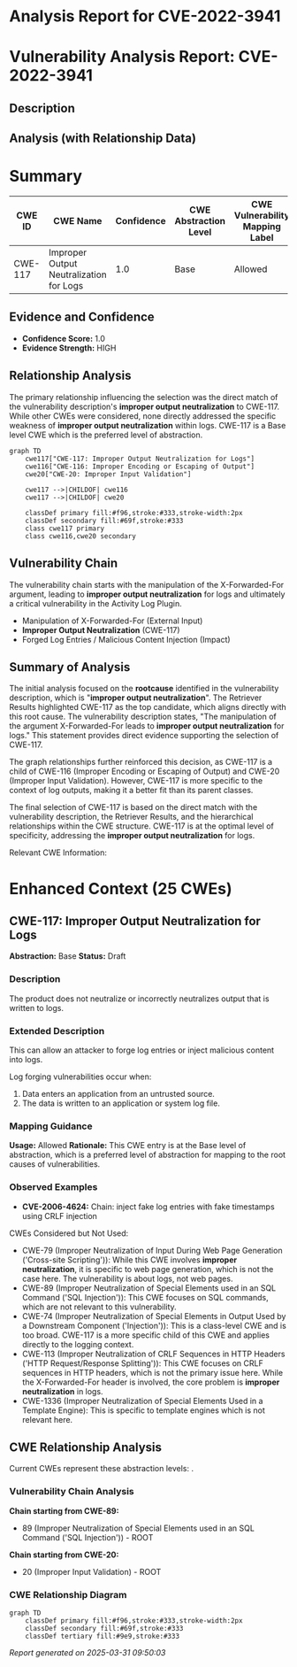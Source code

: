 # Analysis Report for CVE-2022-3941

# Vulnerability Analysis Report: CVE-2022-3941

## Description



## Analysis (with Relationship Data)

# Summary
| CWE ID | CWE Name | Confidence | CWE Abstraction Level | CWE Vulnerability Mapping Label | CWE-Vulnerability Mapping Notes |
|---|---|---|---|---|---|
| CWE-117 | Improper Output Neutralization for Logs | 1.0 | Base | Allowed | Primary CWE |

## Evidence and Confidence

*   **Confidence Score:** 1.0
*   **Evidence Strength:** HIGH

## Relationship Analysis
The primary relationship influencing the selection was the direct match of the vulnerability description's **improper output neutralization** to CWE-117. While other CWEs were considered, none directly addressed the specific weakness of **improper output neutralization** within logs. CWE-117 is a Base level CWE which is the preferred level of abstraction.

```mermaid
graph TD
    cwe117["CWE-117: Improper Output Neutralization for Logs"]
    cwe116["CWE-116: Improper Encoding or Escaping of Output"]
    cwe20["CWE-20: Improper Input Validation"]

    cwe117 -->|CHILDOF| cwe116
    cwe117 -->|CHILDOF| cwe20

    classDef primary fill:#f96,stroke:#333,stroke-width:2px
    classDef secondary fill:#69f,stroke:#333
    class cwe117 primary
    class cwe116,cwe20 secondary
```

## Vulnerability Chain
The vulnerability chain starts with the manipulation of the X-Forwarded-For argument, leading to **improper output neutralization** for logs and ultimately a critical vulnerability in the Activity Log Plugin.
  - Manipulation of X-Forwarded-For (External Input)
  - **Improper Output Neutralization** (CWE-117)
  - Forged Log Entries / Malicious Content Injection (Impact)

## Summary of Analysis
The initial analysis focused on the **rootcause** identified in the vulnerability description, which is "**improper output neutralization**". The Retriever Results highlighted CWE-117 as the top candidate, which aligns directly with this root cause. The vulnerability description states, "The manipulation of the argument X-Forwarded-For leads to **improper output neutralization** for logs." This statement provides direct evidence supporting the selection of CWE-117.

The graph relationships further reinforced this decision, as CWE-117 is a child of CWE-116 (Improper Encoding or Escaping of Output) and CWE-20 (Improper Input Validation). However, CWE-117 is more specific to the context of log outputs, making it a better fit than its parent classes.

The final selection of CWE-117 is based on the direct match with the vulnerability description, the Retriever Results, and the hierarchical relationships within the CWE structure. CWE-117 is at the optimal level of specificity, addressing the **improper output neutralization** for logs.

Relevant CWE Information:

# Enhanced Context (25 CWEs)

## CWE-117: Improper Output Neutralization for Logs
**Abstraction:** Base
**Status:** Draft

### Description
The product does not neutralize or incorrectly neutralizes output that is written to logs.

### Extended Description

This can allow an attacker to forge log entries or inject malicious content into logs.

Log forging vulnerabilities occur when:

1.  Data enters an application from an untrusted source.
2.  The data is written to an application or system log file.

### Mapping Guidance
**Usage:** Allowed
**Rationale:** This CWE entry is at the Base level of abstraction, which is a preferred level of abstraction for mapping to the root causes of vulnerabilities.

### Observed Examples
- **CVE-2006-4624:** Chain: inject fake log entries with fake timestamps using CRLF injection

CWEs Considered but Not Used:

*   CWE-79 (Improper Neutralization of Input During Web Page Generation ('Cross-site Scripting')): While this CWE involves **improper neutralization**, it is specific to web page generation, which is not the case here. The vulnerability is about logs, not web pages.
*   CWE-89 (Improper Neutralization of Special Elements used in an SQL Command ('SQL Injection')): This CWE focuses on SQL commands, which are not relevant to this vulnerability.
*   CWE-74 (Improper Neutralization of Special Elements in Output Used by a Downstream Component ('Injection')): This is a class-level CWE and is too broad. CWE-117 is a more specific child of this CWE and applies directly to the logging context.
*   CWE-113 (Improper Neutralization of CRLF Sequences in HTTP Headers ('HTTP Request/Response Splitting')): This CWE focuses on CRLF sequences in HTTP headers, which is not the primary issue here. While the X-Forwarded-For header is involved, the core problem is **improper neutralization** in logs.
* CWE-1336 (Improper Neutralization of Special Elements Used in a Template Engine): This is specific to template engines which is not relevant here.


## CWE Relationship Analysis

Current CWEs represent these abstraction levels: .


### Vulnerability Chain Analysis

**Chain starting from CWE-89:**
- 89 (Improper Neutralization of Special Elements used in an SQL Command ('SQL Injection')) - ROOT


**Chain starting from CWE-20:**
- 20 (Improper Input Validation) - ROOT



### CWE Relationship Diagram

```mermaid
graph TD
    classDef primary fill:#f96,stroke:#333,stroke-width:2px
    classDef secondary fill:#69f,stroke:#333
    classDef tertiary fill:#9e9,stroke:#333
```



*Report generated on 2025-03-31 09:50:03*
